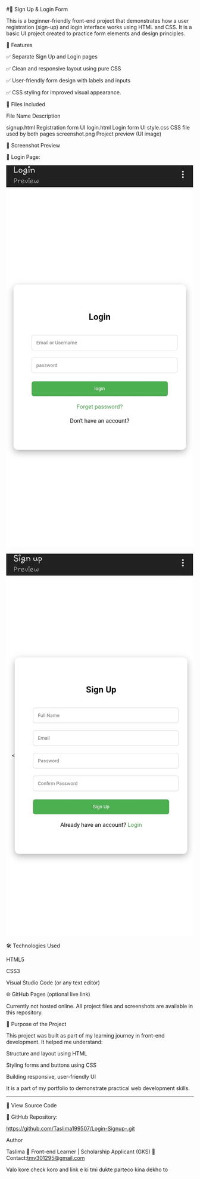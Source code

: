 
#📝 Sign Up & Login Form

This is a beginner-friendly front-end project that demonstrates how a user registration (sign-up) and login interface works using HTML and CSS. It is a basic UI project created to practice form elements and design principles.

🚀 Features

✅ Separate Sign Up and Login pages

✅ Clean and responsive layout using pure CSS

✅ User-friendly form design with labels and inputs

✅ CSS styling for improved visual appearance. 

📂 Files Included

File Name	Description

signup.html	Registration form UI
login.html	Login form UI
style.css	CSS file used by both pages
screenshot.png	Project preview (UI image)


📸 Screenshot Preview

🔐 Login Page:

![Login Screenshot](https://raw.githubusercontent.com/Mim3012957/Login-Signup-from/main/login.jpg)

![Signup Screenshot](https://raw.githubusercontent.com/Mim3012957/Login-Signup-from/main/signup.jpg)

🛠️ Technologies Used

HTML5

CSS3

Visual Studio Code (or any text editor)


🌐 GitHub Pages (optional live link)

Currently not hosted online. All project files and screenshots are available in this repository.


🎯 Purpose of the Project

This project was built as part of my learning journey in front-end development. It helped me understand:

Structure and layout using HTML

Styling forms and buttons using CSS

Building responsive, user-friendly UI


It is a part of my portfolio to demonstrate practical web development skills.


---

📎 View Source Code

🔗 GitHub Repository:

https://github.com/Taslima199507/Login-Signup-.git

Author

Taslima
🔧 Front-end Learner | Scholarship Applicant (GKS)
📧 Contact:tmv301295@gmail.com

Valo kore check koro and link e ki tmi dukte parteco kina dekho to

